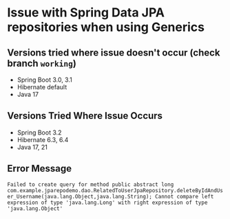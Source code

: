 # Issue with Spring Data JPA repositories when using Generics


## Versions tried where issue doesn't occur (check branch `working`)
- Spring Boot 3.0, 3.1
- Hibernate default
- Java 17


## Versions Tried Where Issue Occurs
- Spring Boot 3.2
- Hibernate 6.3, 6.4
- Java 17, 21


## Error Message

`Failed to create query for method public abstract long com.example.jparepodemo.dao.RelatedToUserJpaRepository.deleteByIdAndUser_Username(java.lang.Object,java.lang.String); Cannot compare left expression of type 'java.lang.Long' with right expression of type 'java.lang.Object'`